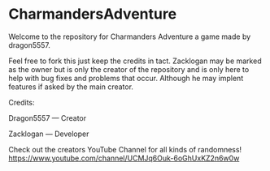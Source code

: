 # CharmandersAdventure

Welcome to the repository for Charmanders Adventure a game made by dragon5557.

Feel free to fork this just keep the credits in tact.  Zacklogan may be marked as the owner but is only the creator of the repository and is only here to help with bug fixes and problems that occur.  Although he may implent features if asked by the main creator.

Credits:

Dragon5557 — Creator

Zacklogan — Developer

Check out the creators YouTube Channel for all kinds of randomness!  https://www.youtube.com/channel/UCMJq6Ouk-6oGhUxKZ2n6w0w
